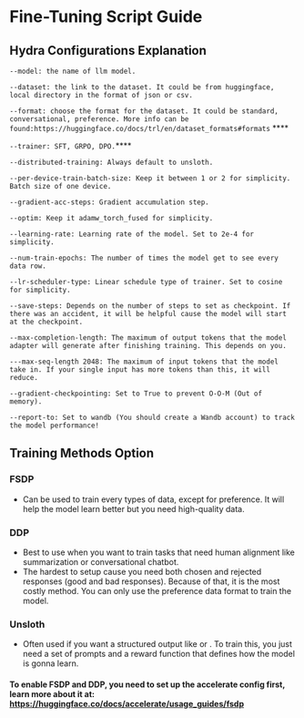 # **Fine-Tuning Script Guide**  
## **Hydra Configurations Explanation** 

```--model: the name of llm model.```

```--dataset: the link to the dataset. It could be from huggingface, local directory in the format of json or csv.```

```--format: choose the format for the dataset. It could be standard, conversational, preference. More info can be found:https://huggingface.co/docs/trl/en/dataset_formats#formats``` ****

```--trainer: SFT, GRPO, DPO.```****

```--distributed-training: Always default to unsloth.```

```--per-device-train-batch-size: Keep it between 1 or 2 for simplicity. Batch size of one device.```

```--gradient-acc-steps: Gradient accumulation step.```

```--optim: Keep it adamw_torch_fused for simplicity.```

```--learning-rate: Learning rate of the model. Set to 2e-4 for simplicity.```

```--num-train-epochs: The number of times the model get to see every data row.```

```--lr-scheduler-type: Linear schedule type of trainer. Set to cosine for simplicity.```

```--save-steps: Depends on the number of steps to set as checkpoint. If there was an accident, it will be helpful cause the model will start at the checkpoint.```

```--max-completion-length: The maximum of output tokens that the model adapter will generate after finishing training. This depends on you.```

```---max-seq-length 2048: The maximum of input tokens that the model take in. If your single input has more tokens than this, it will reduce.```

```--gradient-checkpointing: Set to True to prevent O-O-M (Out of memory).```

```--report-to: Set to wandb (You should create a Wandb account) to track the model performance!```

## **Training Methods Option** 
### FSDP
- Can be used to train every types of data, except for preference. It will help the model learn better but you need high-quality data.
### DDP
- Best to use when you want to train tasks that need human alignment like summarization or conversational chatbot.
- The hardest to setup cause you need both chosen and rejected responses (good and bad responses). Because of that, it is the most costly method. You can only use the preference data format to train the model.
### Unsloth
- Often used if you want a structured output like <citation></citation> or <think></think>. To train this, you just need a set of prompts and a reward function that defines how the model is gonna learn.

#### To enable FSDP and DDP, you need to set up the accelerate config first, learn more about it at: https://huggingface.co/docs/accelerate/usage_guides/fsdp 




